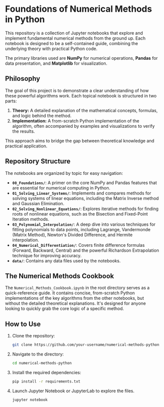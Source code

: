 # Foundations of Numerical Methods in Python

This repository is a collection of Jupyter notebooks that explore and implement fundamental numerical methods from the ground up. Each notebook is designed to be a self-contained guide, combining the underlying theory with practical Python code.

The primary libraries used are **NumPy** for numerical operations, **Pandas** for data presentation, and **Matplotlib** for visualization.

## Philosophy

The goal of this project is to demonstrate a clear understanding of how these powerful algorithms work. Each topical notebook is structured in two parts:

1.  **Theory:** A detailed explanation of the mathematical concepts, formulas, and logic behind the method.
2.  **Implementation:** A from-scratch Python implementation of the algorithm, often accompanied by examples and visualizations to verify the results.

This approach aims to bridge the gap between theoretical knowledge and practical application.

## Repository Structure

The notebooks are organized by topic for easy navigation:

*   **`00_Foundations/`**: A primer on the core NumPy and Pandas features that are essential for numerical computing in Python.
*   **`01_Solving_Linear_Systems/`**: Implements and compares methods for solving systems of linear equations, including the Matrix Inverse method and Gaussian Elimination.
*   **`02_Solving_Nonlinear_Equations/`**: Explores iterative methods for finding roots of nonlinear equations, such as the Bisection and Fixed-Point Iteration methods.
*   **`03_Polynomial_Interpolation/`**: A deep dive into various techniques for fitting polynomials to data points, including Lagrange, Vandermonde (Matrix Method), Newton's Divided Difference, and Hermite interpolation.
*   **`04_Numerical_Differentiation/`**: Covers finite difference formulas (Forward, Backward, Central) and the powerful Richardson Extrapolation technique for improving accuracy.
*   **`data/`**: Contains any data files used by the notebooks.

## The Numerical Methods Cookbook

The `Numerical_Methods_Cookbook.ipynb` in the root directory serves as a quick-reference guide. It contains concise, from-scratch Python implementations of the key algorithms from the other notebooks, but without the detailed theoretical explanations. It's designed for anyone looking to quickly grab the core logic of a specific method.

## How to Use

1.  Clone the repository:
    ```bash
    git clone https://github.com/your-username/numerical-methods-python.git
    ```
2.  Navigate to the directory:
    ```bash
    cd numerical-methods-python
    ```
3.  Install the required dependencies:
    ```bash
    pip install -r requirements.txt
    ```
4.  Launch Jupyter Notebook or JupyterLab to explore the files.
    ```bash
    jupyter notebook
    ```
